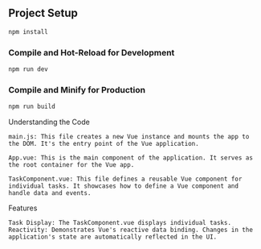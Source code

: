 ## Project Setup

```sh
npm install
```

### Compile and Hot-Reload for Development

```sh
npm run dev
```

### Compile and Minify for Production

```sh
npm run build
```
Understanding the Code

    main.js: This file creates a new Vue instance and mounts the app to the DOM. It's the entry point of the Vue application.

    App.vue: This is the main component of the application. It serves as the root container for the Vue app.

    TaskComponent.vue: This file defines a reusable Vue component for individual tasks. It showcases how to define a Vue component and handle data and events.

Features

    Task Display: The TaskComponent.vue displays individual tasks.
    Reactivity: Demonstrates Vue's reactive data binding. Changes in the application's state are automatically reflected in the UI.